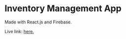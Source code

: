 # Inventory Management App

Made with React.js and Firebase.

Live link: [here.](https://inventory-management-teja36.vercel.app/)

